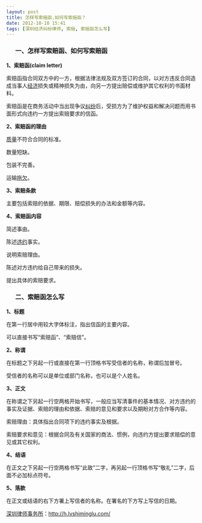 ```yaml
---
layout: post
title: 怎样写索赔函,如何写索赔函？
date: 2012-10-10 15:41
tags: [深圳经济纠纷律师, 索赔, 索赔函怎么写]
---
```

<ol>
<h3>一、怎样写索赔函、如何写索赔函</h3>
</ol>
<strong>1、索赔函(claim letter)</strong>

索赔函指合同双方中的一方，根据法律法规及双方签订的合同，以对方违反合同造成当事人<a href="http://h.lvshiminglu.com/law/category/economics">经济</a>损失或精神损失为由，向另一方提出赔偿或维护其它权利的书面材料。

索赔函是在商务活动中当出现争议<a href="http://h.lvshiminglu.com/law/category/contract">纠纷</a>后，受损方为了维护权益和解决问题而用书面形式向违约一方提出索赔要求的信函。

<strong>2、索赔函的理由</strong>

<a href="http://h.lvshiminglu.com/law/734.html">质量</a>不符合合同的标准。

数量短缺。

包装不完善。

运输<a href="http://h.lvshiminglu.com/law/341.html">拖欠</a>。

<strong>3、索赔条款</strong>

主要包括索赔的依据、期限、赔偿损失的办法和金额等内容。

<strong>4、索赔函内容</strong>

简述事由。

陈述<a href="http://h.lvshiminglu.com/law/242.html">违约</a>事实。

说明索赔理由。

陈述对方违约给自己带来的损失。

提出具体的索赔要求。
<ol>
<h3>二、索赔函怎么写</h3>
</ol>
<strong>1、标题</strong>

在第一行居中用较大字体标注，指出信函的主要内容。

可以直接书写“索赔函”、“索赔信”。

<strong>2、称谓</strong>

在标题之下另起一行或直接在第一行顶格书写受信者的名称，称谓后加冒号。

受信者的名称可以是单位或部门名称，也可以是个人姓名。

<strong>3、正文</strong>

在称谓之下另起一行空两格开始书写，一般应当写清事件的基本情况、对方违约的事实及证据、索赔的理由和依据、索赔的意见和要求以及期盼对方合作等内容。

索赔理由：具体指出合同项下的违约事实及根据。

索赔要求和意见：根据合同及有关国家的商法、惯例，向违约方提出要求赔偿的意见或其它权利。

<strong>4、结语</strong>

在正文之下另起一行空两格书写“此致”二字，再另起一行顶格书写“敬礼”二字，后面不必加标点符号。

<strong>5、落款</strong>

在正文或结语的右下方署上写信者的名称。在署名的下方写上写信的日期。

<a href="http://h.lvshiminglu.com/">深圳律师事务所</a>：<a href="http://h.lvshiminglu.com/">http://h.lvshiminglu.com/</a>

